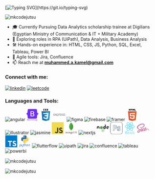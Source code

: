 [![Typing SVG](https://readme-typing-svg.demolab.com?font=Orbitron&weight=500&size=40&duration=2500&pause=1500&color=800F09&background=FFE7D800&center=true&vCenter=true&width=1000&height=250&lines=Hello+Everyone%2C+My+Name+Is+Muhammed;a+Passionate+Software+Developer;Welcome+To+My+GitHub....)](https://git.io/typing-svg)

<p align="left"> <img src="https://komarev.com/ghpvc/?username=mkcodejutsu&label=Profile%20views&color=0e75b6&style=flat" alt="mkcodejutsu" /> </p>
  
- 🎓 Currently Pursuing Data Analytics scholarship trainee at Digilians (Egyptian Ministry of Communication & IT + Military Academy)  
- 🚀 Exploring roles in RPA (UiPath), Data Analysis, Business Analysis  
- 🛠️ Hands-on experience in: HTML, CSS, JS, Python, SQL, Excel, Tableau, Power BI  
- 🧠 Agile tools: Jira, Confluence   
- 📫 Reach me at **muhammed.a.kamel@gmail.com**

<h3 align="left">Connect with me:</h3>
<p align="left">
<a href="https://www.linkedin.com/in/muhammed-kamel" target="blank"><img align="center" src="https://raw.githubusercontent.com/rahuldkjain/github-profile-readme-generator/master/src/images/icons/Social/linked-in-alt.svg" alt="linkedin" height="30" width="40" /></a>
<a href="https://leetcode.com/u/mkcodejutsu/" target="blank"><img align="center" src="https://raw.githubusercontent.com/rahuldkjain/github-profile-readme-generator/master/src/images/icons/Social/leet-code.svg" alt="leetcode" height="30" width="40" /></a>
</p>

<h3 align="left">Languages and Tools:</h3>
<p align="left">
  <img src="https://angular.io/assets/images/logos/angular/angular.svg" alt="angular" width="40" height="40"/>
  <img src="https://raw.githubusercontent.com/devicons/devicon/master/icons/bootstrap/bootstrap-plain-wordmark.svg" alt="bootstrap" width="40" height="40"/>
  <img src="https://raw.githubusercontent.com/devicons/devicon/master/icons/css3/css3-original-wordmark.svg" alt="css3" width="40" height="40"/>
  <img src="https://raw.githubusercontent.com/devicons/devicon/master/icons/express/express-original-wordmark.svg" alt="express" width="40" height="40"/>
  <img src="https://www.vectorlogo.zone/logos/figma/figma-icon.svg" alt="figma" width="40" height="40"/>
  <img src="https://www.vectorlogo.zone/logos/firebase/firebase-icon.svg" alt="firebase" width="40" height="40"/>
  <img src="https://www.vectorlogo.zone/logos/framer/framer-icon.svg" alt="framer" width="40" height="40"/>
  <img src="https://raw.githubusercontent.com/devicons/devicon/master/icons/html5/html5-original-wordmark.svg" alt="html5" width="40" height="40"/>
  <img src="https://www.vectorlogo.zone/logos/adobe_illustrator/adobe_illustrator-icon.svg" alt="illustrator" width="40" height="40"/>
  <img src="https://www.vectorlogo.zone/logos/jasmine/jasmine-icon.svg" alt="jasmine" width="40" height="40"/>
  <img src="https://raw.githubusercontent.com/devicons/devicon/master/icons/javascript/javascript-original.svg" alt="javascript" width="40" height="40"/>
  <img src="https://raw.githubusercontent.com/devicons/devicon/master/icons/mongodb/mongodb-original-wordmark.svg" alt="mongodb" width="40" height="40"/>
  <img src="https://cdn.worldvectorlogo.com/logos/nextjs-2.svg" alt="nextjs" width="40" height="40"/>
  <img src="https://raw.githubusercontent.com/devicons/devicon/master/icons/nodejs/nodejs-original-wordmark.svg" alt="nodejs" width="40" height="40"/>
  <img src="https://raw.githubusercontent.com/devicons/devicon/master/icons/photoshop/photoshop-line.svg" alt="photoshop" width="40" height="40"/>
  <img src="https://raw.githubusercontent.com/devicons/devicon/master/icons/react/react-original-wordmark.svg" alt="react" width="40" height="40"/>
  <img src="https://raw.githubusercontent.com/devicons/devicon/master/icons/sass/sass-original.svg" alt="sass" width="40" height="40"/>
  <img src="https://raw.githubusercontent.com/devicons/devicon/master/icons/typescript/typescript-original.svg" alt="typescript" width="40" height="40"/>
  <img src="https://raw.githubusercontent.com/devicons/devicon/master/icons/python/python-original-wordmark.svg" alt="python" width="40" height="40"/>
  <img src="https://cdn.brandfetch.io/id209IGdxm/w/400/h/400/theme/dark/icon.jpeg?c=1dxbfHSJFAPEGdCLU4o5B" alt="flutterflow" width="40" height="40"/>
  <img src="https://cdn.brandfetch.io/idEaAShmlC/theme/dark/logo.svg?c=1dxbfHSJFAPEGdCLU4o5B" alt="uipath" width="40" height="40"/>
  <img src="https://cdn.worldvectorlogo.com/logos/jira-1.svg" alt="jira" width="40" height="40"/>
  <img src="https://cdn.worldvectorlogo.com/logos/confluence-1.svg" alt="confluence" width="40" height="40"/>
  <img src="https://cdn.worldvectorlogo.com/logos/tableau-software.svg" alt="tableau" width="40" height="40"/>
  <img src="https://img.icons8.com/color/480/power-bi-2021.png" alt="powerbi" width="40" height="40"/>
</p>

<p><img align="center" src="https://github-readme-stats.vercel.app/api/top-langs?username=mkcodejutsu&show_icons=true&locale=en&layout=compact" alt="mkcodejutsu" /></p>

<p><img align="center" src="https://github-readme-streak-stats.herokuapp.com/?user=mkcodejutsu&" alt="mkcodejutsu" /></p>
